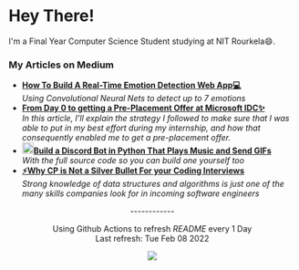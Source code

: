 <h1>Hey There!</h1>
<p>
I'm a Final Year Computer Science Student studying at NIT Rourkela😄.</br>
</p>
<h3>My Articles on Medium</h3>
<ul>
  <li><a href="https://levelup.gitconnected.com/how-to-build-a-real-time-emotion-detection-web-app-ce7e3ed7b7de"><b>How To Build A Real-Time Emotion Detection Web App💻</b></a><br/><i>Using Convolutional Neural Nets to detect up to 7 emotions</i></li>
  <li><a href="https://kakarot2000.medium.com/from-day-0-to-getting-a-pre-placement-offer-at-microsoft-idc-58de402ed842"><b>From Day 0 to getting a Pre-Placement Offer at Microsoft IDC✨</b></a><br/><i>In this article, I’ll explain the strategy I followed to make sure that I was able to put in my best effort during my internship, and how that consequently enabled me to get a pre-placement offer.</i></li>
  <li><a href="https://medium.com/pythonland/build-a-discord-bot-in-python-that-plays-music-and-send-gifs-856385e605a1"><b><img src="https://emojipedia-us.s3.dualstack.us-west-1.amazonaws.com/thumbs/240/apple/237/gear_2699.png" width="20" alt="new" />Build a Discord Bot in Python That Plays Music and Send GIFs</b></a><br/><i>With the full source code so you can build one yourself too</i></li>
  <li><a href="https://kakarot2000.medium.com/why-cp-is-not-a-silver-bullet-for-your-coding-interviews-214a051a02d9"><b>⚡Why CP is Not a Silver Bullet For your Coding Interviews</b></a><br/><i>Strong knowledge of data structures and algorithms is just one of the many skills companies look for in incoming software engineers</i></li>
</ul>
<p align="center">------------</p>
<p align="center">Using Github Actions to refresh <i>README</i> every 1 Day</br>Last refresh: Tue Feb 08 2022<br />
<p align="center"><img src="https://github.com/Kakarot-2000/Kakarot-2000/workflows/README%20build/badge.svg" />
